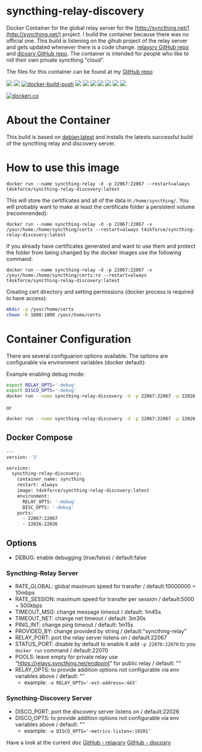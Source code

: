 # syncthing-relay-discovery
Docker Container for the global relay server for the [http://syncthing.net/](http://syncthing.net/) project. I build the container because there was no official one. This build is listening on the gihub project of the relay server and gets updated whenever there is a code change. [relaysrv GitHub repo](https://github.com/syncthing/relaysrv) and [dicosrv GitHub repo](https://github.com/syncthing/discosrv). The container is intended for people who like to roll their own private syncthing "cloud".

The files for this container can be found at my [GitHub repo](https://github.com/t4skforce/syncthing-relay-discovery)

[![](https://images.microbadger.com/badges/image/t4skforce/syncthing-relay-discovery.svg)](http://microbadger.com/images/t4skforce/syncthing-relay-discovery "Get your own image badge on microbadger.com") [![](https://img.shields.io/docker/automated/t4skforce/syncthing-relay-discovery.svg)](https://cloud.docker.com/repository/docker/t4skforce/syncthing-relay-discovery) [![docker-build-push](https://github.com/t4skforce/syncthing-relay-discovery/actions/workflows/main.yml/badge.svg)](https://github.com/t4skforce/syncthing-relay-discovery/actions/workflows/main.yml) [![](https://images.microbadger.com/badges/version/t4skforce/syncthing-relay-discovery.svg)](http://microbadger.com/images/t4skforce/syncthing-relay-discovery "Get your own version badge on microbadger.com") [![](https://img.shields.io/docker/pulls/t4skforce/syncthing-relay-discovery.svg)](https://cloud.docker.com/repository/docker/t4skforce/syncthing-relay-discovery) [![](https://img.shields.io/docker/stars/t4skforce/syncthing-relay-discovery.svg)](https://cloud.docker.com/repository/docker/t4skforce/syncthing-relay-discovery) [![](https://img.shields.io/github/last-commit/t4skforce/syncthing-relay-discovery.svg)](https://github.com/t4skforce/syncthing-relay-discovery) [![](https://img.shields.io/maintenance/yes/2025.svg)](https://github.com/t4skforce/syncthing-relay-discovery) [![](https://img.shields.io/github/issues-raw/t4skforce/syncthing-relay-discovery.svg)](https://github.com/t4skforce/syncthing-relay-discovery/issues) [![](https://img.shields.io/github/issues-pr-raw/t4skforce/syncthing-relay-discovery.svg)](https://github.com/t4skforce/syncthing-relay-discovery/pulls)

[![dockeri.co](http://dockeri.co/image/t4skforce/syncthing-relay-discovery)](https://hub.docker.com/r/t4skforce/syncthing-relay-discovery/)

# About the Container

This build is based on [debian:latest](https://hub.docker.com/_/debian/) and installs the latests successful build of the syncthing relay and discovery server.

# How to use this image

`docker run --name syncthing-relay -d -p 22067:22067 --restart=always t4skforce/syncthing-relay-discovery:latest`

This will store the certificates and all of the data in `/home/syncthing/`. You will probably want to make at least the certificate folder a persistent volume (recommended):

`docker run --name syncthing-relay -d -p 22067:22067 -v /your/home:/home/syncthing/certs --restart=always t4skforce/syncthing-relay-discovery:latest`

If you already have certificates generated and want to use them and protect the folder from being changed by the docker images use the following command:

`docker run --name syncthing-relay -d -p 22067:22067 -v /your/home:/home/syncthing/certs:ro --restart=always t4skforce/syncthing-relay-discovery:latest`

Creating cert directory and setting permissions (docker process is required to have access):
```bash
mkdir -p /your/home/certs
chown -R 1000:1000 /your/home/certs
```

# Container Configuration

There are several configuarion options available. The options are configurable via environment variables (docker default):

Example enabling debug mode:
```bash
export RELAY_OPTS='-debug'
export DISCO_OPTS='-debug'
docker run --name syncthing-relay-discovery -d -p 22067:22067 -p 22026:22026 --restart=always t4skforce/syncthing-relay-discovery:latest
```

or

```bash
docker run --name syncthing-relay-discovery -d -p 22067:22067 -p 22026:22026 -e RELAY_OPTS='-debug' -e DISCO_OPTS='-debug' --restart=always t4skforce/syncthing-relay-discovery:latest
```

## Docker Compose

```bash
---
version: '3'

services:
  syncthing-relay-discovery:
    container_name: syncthing
    restart: always
    image: t4skforce/syncthing-relay-discovery:latest
    environment:
      RELAY_OPTS: '-debug'
      DISC_OPTS: '-debug'
    ports:
      - 22067:22067
      - 22026:22026
```

## Options

* DEBUG: enable debugging (true/false) / default:false

### Syncthing-Relay Server

* RATE_GLOBAL: global maximum speed for transfer / default:10000000 = 10mbps
* RATE_SESSION: maximum speed for transfer per session / default:5000 = 500kbps
* TIMEOUT_MSG: change message timeout / default: 1m45s
* TIMEOUT_NET: change net timeout / default: 3m30s
* PING_INT: change ping timeout / default: 1m15s
* PROVIDED_BY: change provided by string / default:"syncthing-relay"
* RELAY_PORT: port the relay server listens on / default:22067
* STATUS_PORT: disable by default to enable it add `-p 22070:22070` to you `docker run` command  / default:22070
* POOLS: leave empty for private relay use "https://relays.syncthing.net/endpoint" for public relay / default: ""
* RELAY_OPTS: to provide addition options not configurable via env variables above / default: ""
  - example: `-e RELAY_OPTS='-ext-address=:443'`

### Syncthing-Discovery Server
* DISCO_PORT: port the discovery server listens on / default:22026
* DISCO_OPTS: to provide addition options not configurable via env variables above / default: ""
  - example: `-e DISCO_OPTS='-metrics-listen=:19201'`

Have a look at the current doc [GitHub - relaysrv](https://github.com/syncthing/relaysrv/blob/master/README.md) [GitHub - discosrv](https://github.com/syncthing/discosrv/blob/master/README.md)
